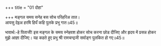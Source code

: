 +++
title = "01 दोहा"

+++
मङ्गल समय सनेह बस सोच परिहरिअ तात।  
आयसु देइअ हरषि हियँ कहि पुलके प्रभु गात॥45॥  

भावार्थ:-हे पिताजी! इस मङ्गल के समय स्नेहवश होकर सोच करना छोड दीजिए और हृदय में प्रसन्न होकर मुझे आज्ञा दीजिए। यह कहते हुए प्रभु श्री रामचन्द्रजी सर्वाङ्ग पुलकित हो गए॥45॥  



